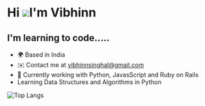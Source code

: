 Hi ![](https://user-images.githubusercontent.com/18350557/176309783-0785949b-9127-417c-8b55-ab5a4333674e.gif)I'm Vibhinn
===============================================================================================================================
I'm learning to code.....
-------------------------------------------------------------------------
* 🌍  Based in India
* ✉️  Contact me at [vibhinnsinghal@gmail.com](mailto:vibhinnsinghal@gmail.com)
* 🧠  Currently working with Python, JavasScript and Ruby on Rails
* Learning Data Structures and Algorithms in Python


![Top Langs](https://github-readme-stats.vercel.app/api/top-langs/?username=VibhinnS&theme=tokyonight)

